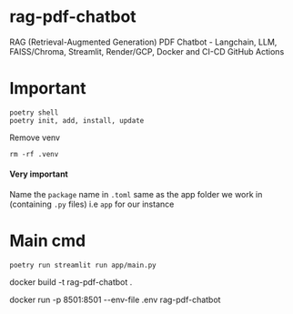 # rag-pdf-chatbot
RAG (Retrieval-Augmented Generation) PDF Chatbot - Langchain, LLM, FAISS/Chroma, Streamlit, Render/GCP, Docker and CI-CD GitHub Actions


# Important

    poetry shell
    poetry init, add, install, update

Remove venv

    rm -rf .venv

#### Very important
Name the ```package``` name in ```.toml``` same as the app folder we work in (containing ```.py``` files) i.e ```app``` for our instance


# Main cmd

    poetry run streamlit run app/main.py


docker build -t rag-pdf-chatbot .


docker run -p 8501:8501 --env-file .env rag-pdf-chatbot
